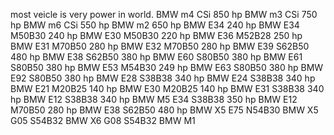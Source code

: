 most veicle is very power in world. 
BMW m4 CSi 850 hp
BMW m3 CSi 750 hp
BMW m6 CSi 550 hp
BMW m2 650 hp
BMW E34 240 hp
BMW E34 M50B30 240 hp
BMW E30 M50B30 220 hp
BMW E36 M52B28 250 hp
BMW E31 M70B50 280 hp
BMW E32 M70B50 280 hp
BMW E39 S62B50 480 hp
BMW E38 S62B50 380 hp
BMW E60 S80B50 380 hp
BMW E61 S80B50 380 hp
BMW E53 М54В30 249 hp
BMW E63 S80B50 380 hp
BMW E92 S80B50 380 hp
BMW E28 S38B38 340 hp
BMW E24 S38B38 340 hp
BMW E21 M20B25 140 hp
BMW E30 M20B25 140 hp
BMW E31 S38B38 340 hp
BMW E12 S38B38 340 hp
BMW M5 E34 S38B38 350 hp
BMW E12 M70B50 280 hp
BMW E38 S62B50 480 hp
BMW X5 E75 N54B30
BMW X5 G05 S54B32
BMW X6 G08 S54B32
BMW M1 

